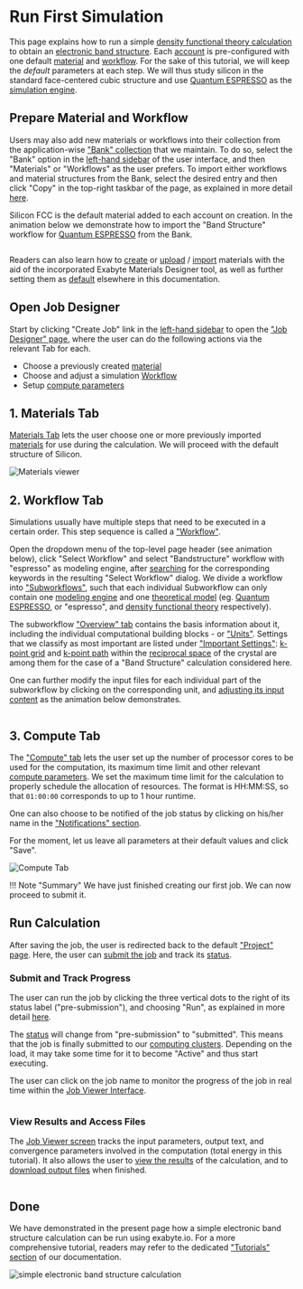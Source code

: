 # Run First Simulation

This page explains how to run a simple [density functional theory calculation](../../models-directory/dft/overview.md) to obtain an [electronic band structure](../../properties-directory/non-scalar/bandstructure.md). Each [account](../../accounts/overview.md) is pre-configured with one default [material](../../materials/overview.md) and [workflow](../../workflows/overview.md). For the sake of this tutorial, we will keep the *default* parameters at each step. We will thus study silicon in the standard face-centered cubic structure and use [Quantum ESPRESSO](../../software-directory/modeling/quantum-espresso/overview.md) as the [simulation engine](../../software-directory/overview.md).

## Prepare Material and Workflow

Users may also add new materials or workflows into their collection from the application-wise ["Bank" collection](../../entities-general/bank.md) that we maintain. To do so, select the "Bank" option in the [left-hand sidebar](../../ui/left-sidebar.md) of the user interface, and then "Materials" or "Workflows" as the user prefers. To import either workflows and material structures from the Bank, select the desired entry and then click "Copy" in the top-right taskbar of the page, as explained in more detail [here](../../entities-general/actions/copy-bank.md).

Silicon FCC is the default material added to each account on creation. In the animation below we demonstrate how to import the "Band Structure" workflow for [Quantum ESPRESSO](../../software-directory/modeling/quantum-espresso/overview.md) from the Bank.

<img data-gifffer="/images/getting-started/run-first-simulation-import-workflow.gif"/>
 
Readers can also learn how to [create](../../materials-designer/overview.md) or [upload](../../materials/actions/upload.md) / [import](../../materials/actions/import.md) materials with the aid of the incorporated Exabyte Materials Designer tool, as well as further setting them as [default](../../entities-general/actions/set-default.md) elsewhere in this documentation. 
 
## Open Job Designer

Start by clicking "Create Job" link in the [left-hand sidebar](../../ui/left-sidebar.md) to open the ["Job Designer" page](../../jobs-designer/overview.md), where the user can do the following actions via the relevant Tab for each.

- Choose a previously created [material](../../jobs-designer/materials-tab.md)
- Choose and adjust a simulation [Workflow](../../jobs-designer/workflow-tab.md)
- Setup [compute parameters](../../jobs-designer/compute-tab.md)
   
## 1. Materials Tab

[Materials Tab](../../jobs-designer/materials-tab.md) lets the user choose one or more previously imported [materials](../../materials/overview.md) for use during the calculation. We will proceed with the default structure of Silicon.

![Materials viewer](../../images/getting-started/run-first-simulation-tab-1-materials.png "Materials viewer")

## 2. Workflow Tab

Simulations usually have multiple steps that need to be executed in a certain order. This step sequence is called a ["Workflow"](../../workflows/overview.md).

Open the dropdown menu of the top-level page header (see animation below), click "Select Workflow" and select "Bandstructure" workflow with "espresso" as modeling engine, after [searching](../../entities-general/actions/search.md) for the corresponding keywords in the resulting "Select Workflow" dialog. We divide a workflow into ["Subworkflows"](../../workflows/components/subworkflows.md), such that each individual Subworkflow can only contain one [modeling engine](../../software/overview.md) and one [theoretical model](../../models/overview.md) (eg. [Quantum ESPRESSO](../../software-directory/modeling/quantum-espresso/overview.md), or "espresso", and [density functional theory](../../models-directory/dft/overview.md) respectively).

The subworkflow ["Overview" tab](../../workflow-designer/subworkflow-editor/overview-tab.md) contains the basis information about it, including the individual computational building blocks - or ["Units"](../../workflows/components/units.md). Settings that we classify as most important are listed under ["Important Settings"](../../workflow-designer/subworkflow-editor/important-settings.md): [k-point grid](../../models/auxiliary-concepts/reciprocal-space/sampling.md) and [k-point path](../../models/auxiliary-concepts/reciprocal-space/paths.md) within the [reciprocal space](../../models/auxiliary-concepts/reciprocal-space.md) of the crystal are among them for the case of a "Band Structure" calculation considered here.

One can further modify the input files for each individual part of the subworkflow by clicking on the corresponding unit, and [adjusting its input content](../../workflow-designer/unit-editor/input-templates.md) as the animation below demonstrates.

<img data-gifffer="/images/getting-started/run-first-simulation-tab-2-workflow.gif"/>

## 3. Compute Tab

The ["Compute" tab](../../jobs-designer/compute-tab.md) lets the user set up the number of processor cores to be used for the computation, its maximum time limit and other relevant [compute parameters](../../infrastructure/compute/parameters.md). We set the maximum time limit for the calculation to properly schedule the allocation of resources. The format is HH:MM:SS, so that `01:00:00` corresponds to up to 1 hour runtime.

One can also choose to be notified of the job status by clicking on his/her name in the ["Notifications" section](../../infrastructure/compute/parameters.md#notifications).

For the moment, let us leave all parameters at their default values and click "Save".

![Compute Tab](../../images/getting-started/run-first-simulation-tab-3-compute.png "Compute Tab")

!!! Note "Summary"
    We have just finished creating our first job. We can now proceed to submit it.

## Run Calculation

After saving the job, the user is redirected back to the default ["Project" page](../../jobs/ui/project-page.md). Here, the user can [submit the job](../../jobs/actions/run.md) and track its [status](../../jobs/status.md).

### Submit and Track Progress

The user can run the job by clicking the three vertical dots to the right of its status label ("pre-submission"), and choosing "Run", as explained in more detail [here](../../jobs/actions/run.md).

The [status](../../jobs/status.md) will change from "pre-submission" to "submitted". This means that the job is finally submitted to our [computing clusters](../../infrastructure/clusters/overview.md). Depending on the load, it may take some time for it to become "Active" and thus start executing.

The user can click on the job name to monitor the progress of the job in real time within the [Job Viewer Interface](../../jobs/ui/viewer.md).

<img data-gifffer="/images/getting-started/run-first-simulation-submit-view-output.gif" />

### View Results and Access Files

The [Job Viewer screen](../../jobs/ui/viewer.md) tracks the input parameters, output text, and convergence parameters involved in the computation (total energy in this tutorial). It also allows the user to [view the results](../../jobs/ui/results-tab.md) of the calculation, and to [download output files](../../jobs/ui/files-tab.md) when finished.

<img data-gifffer="/images/getting-started/run-first-simulation-view-results.gif" />

## Done

We have demonstrated in the present page how a simple electronic band structure calculation can be run using exabyte.io. For a more comprehensive tutorial, readers may refer to the dedicated ["Tutorials" section](../../tutorials/dft/band-structure.md) of our documentation.

![simple electronic band structure calculation](../../images/getting-started/run-first-simulation-view-bandstructure.png "simple electronic band structure calculation")
